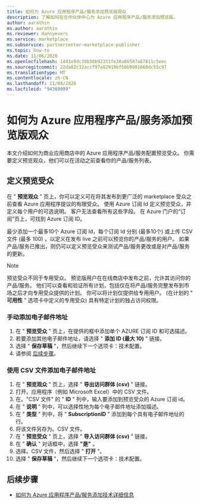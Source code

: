```yaml
---
title: 如何为 Azure 应用程序产品/服务添加预览版观众
description: 了解如何在合作伙伴中心为 Azure 应用程序产品/服务添加预览版。
author: aarathin
ms.author: aarathin
ms.reviewer: dannyevers
ms.service: marketplace
ms.subservice: partnercenter-marketplace-publisher
ms.topic: how-to
ms.date: 11/06/2020
ms.openlocfilehash: 1d41e9dc39b50b92351fe38a86587a67811c5eec
ms.sourcegitcommit: 22da82c32accf97a82919bf50b9901668dc55c97
ms.translationtype: MT
ms.contentlocale: zh-CN
ms.lasthandoff: 11/08/2020
ms.locfileid: "94369999"
---
```

# <a name="how-to-add-a-preview-audience-for-your-azure-application-offer"></a>如何为 Azure 应用程序产品/服务添加预览版观众

本文介绍如何为商业应用商店中的 Azure 应用程序产品/服务配置预览受众。 你需要定义预览观众，他们可以在活动之前查看你的产品/服务列表。

## <a name="define-a-preview-audience"></a>定义预览受众

在 " **预览观众** " 页上，你可以定义可在将其发布到更广泛的 marketplace 受众之前查看 Azure 应用程序提议的有限受众。 使用 Azure 订阅 Id 定义预览受众，并定义每个用户的可选说明。 客户无法查看所有这些字段。 在 Azure 门户的“订阅”页上，可找到 Azure 订阅 ID。

最少添加一个最多10个 Azure 订阅 Id，每个订阅 Id 分别 (最多10个) 或上传 CSV 文件 (最多 100) ，以定义在发布 live 之前可以预览你的产品/服务的用户。 如果产品/服务已推出，则仍可以定义预览受众来测试产品/服务更改或是对产品/服务的更新。

> [!NOTE]
> 预览受众不同于专用受众。 预览版用户在在线商店中发布之前，允许其访问你的产品/服务。 他们可以查看和验证所有计划，包括仅在将产品/服务完整发布到市场之后才向专用受众提供的计划。 你可以将计划仅提供给专用用户。  (在计划的 " **可用性** " 选项卡中定义的专用受众) 具有特定计划的独占访问权限。

### <a name="add-email-addresses-manually"></a>手动添加电子邮件地址

1. 在 " **预览受众** " 页上，在提供的框中添加单个 AZURE 订阅 ID 和可选描述。
1. 若要添加其他电子邮件地址，请选择 " **添加 ID (最大 10)** " 链接。
1. 选择 " **保存草稿** "，然后继续下一个选项卡：技术配置。
1. 请参阅 [后续步骤](#next-steps)。

### <a name="add-email-addresses-using-the-csv-file"></a>使用 CSV 文件添加电子邮件地址

1. 在 " **预览观众** " 页上，选择 " **导出访问群体 (csv)** " 链接。
1. 打开。应用程序（例如 Microsoft Excel）中的 CSV 文件。
1. 在。"CSV 文件" 的 " **ID** " 列中，输入要添加到预览受众的 Azure 订阅 id。
1. 在 " **说明** " 列中，可以选择性地为每个电子邮件地址添加描述。
1. 在 " **类型** " 列中，将 " **SubscriptionID** " 添加到每个具有电子邮件地址的行。
1. 将该文件另存为。CSV 文件。
1. 在 " **预览受众** " 页上，选择 " **导入访问群体 (csv)** " 链接。
1. 在 " **确认** " 对话框中，选择 **"是"** 。
1. 选择。CSV 文件，然后选择 " **打开** "。
1. 选择 " **保存草稿** "，然后继续下一个选项卡：技术配置。

## <a name="next-steps"></a>后续步骤

- [如何为 Azure 应用程序产品/服务添加技术详细信息](create-new-azure-apps-offer-technical.md)
